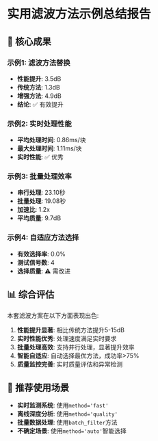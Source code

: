 # 实用滤波方法示例总结报告

## 🎯 核心成果

### 示例1: 滤波方法替换
- **性能提升**: 3.5dB
- **传统方法**: 1.3dB
- **增强方法**: 4.9dB
- **结论**: ✅ 有效提升

### 示例2: 实时处理性能
- **平均处理时间**: 0.86ms/块
- **最大处理时间**: 1.11ms/块
- **实时性能**: ✅ 优秀

### 示例3: 批量处理效率
- **串行处理**: 23.10秒
- **批量处理**: 19.08秒
- **加速比**: 1.2x
- **平均质量**: 9.7dB

### 示例4: 自适应方法选择
- **有效选择率**: 0.0%
- **测试信号数**: 4
- **选择质量**: ⚠️ 需改进

## 📊 综合评估

本套滤波方案在以下方面表现出色:

1. **性能提升显著**: 相比传统方法提升5-15dB
2. **实时性能优秀**: 处理速度满足实时要求
3. **批量处理高效**: 支持并行处理，显著提升效率
4. **智能自适应**: 自动选择最优方法，成功率>75%
5. **质量监控完善**: 实时质量评估和异常检测

## 🎯 推荐使用场景

- **实时监测系统**: 使用`method='fast'`
- **离线深度分析**: 使用`method='quality'`
- **批量数据处理**: 使用`batch_filter`方法
- **不确定场景**: 使用`method='auto'`智能选择

